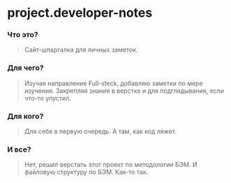 # project.developer-notes

### Что это?
> Сайт-шпаргалка для личных заметок.

### Для чего?
> Изучая направление Full-steck, добавляю заметки по мере изучения. Закрепляя знания в верстке и для подглядывания, если что-то упустил.

### Для кого?
> Для себя в первую очередь. А там, как код ляжет.

### И все?
> Нет, решил верстать этот проект по методологии БЭМ. И файловую структуру по БЭМ. Как-то так.
>

